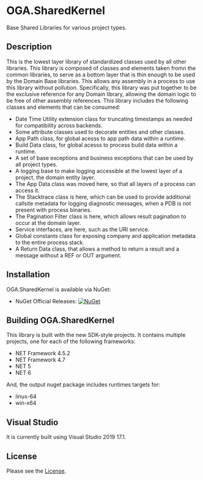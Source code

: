 # OGA.SharedKernel
Base Shared Libraries for various project types.

## Description
This is the lowest layer library of standardized classes used by all other libraries.
This library is composed of classes and elements taken fromn the common libraries, to serve as a bottom layer that is thin enough to be used by the Domain Base libraries.
This allows any assembly in a process to use this library without pollution.
Specifically, this library was put together to be the exclusive reference for any Domain library, allowing the domain logic to be free of other assembly references.
This library includes the following classes and elements that can be consumed:
* Date Time Utility extension class for truncating timestamps as needed for compatibility across backends.
* Some attribute classes used to decorate entities and other classes.
* App Path class, for global acesss to app path data within a runtime.
* Build Data class, for global acesss to process build data within a runtime.
* A set of base exceptions and business exceptions that can be used by all project types.
* A logging base to make logging accessible at the lowest layer of a project, the domain entity layer.
* The App Data class was moved here, so that all layers of a process can access it.
* The Stacktrace class is here, which can be used to provide additional callsite metadata for logging diagnostic messages, when a PDB is not present with process binaries.
* The Pagination Filter class is here, which allows result pagination to occur at the domain layer.
* Service interfaces, are here, such as the URI service.
* Global constants class for exposing company and application metadata to the entire process stack.
* A Return Data class, that allows a method to return a result and a message without a REF or OUT argument.

## Installation
OGA.SharedKernel is available via NuGet:
* NuGet Official Releases: [![NuGet](https://img.shields.io/nuget/vpre/OGA.SharedKernel.svg?label=NuGet)](https://www.nuget.org/packages/OGA.SharedKernel)

## Building OGA.SharedKernel
This library is built with the new SDK-style projects.
It contains multiple projects, one for each of the following frameworks:
* NET Framework 4.5.2
* NET Framework 4.7
* NET 5
* NET 6

And, the output nuget package includes runtimes targets for:
* linux-64
* win-x64

## Visual Studio
It is currently built using Visual Studio 2019 17.1.

## License
Please see the [License](LICENSE).
